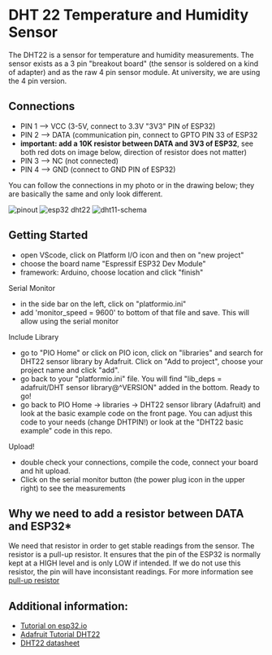 # DHT 22 Temperature and Humidity Sensor

The DHT22 is a sensor for temperature and humidity measurements. The sensor exists as a 3 pin "breakout board" (the sensor is soldered on a kind of adapter) and as the raw 4 pin sensor module. At university, we are using the 4 pin version.

## Connections

- PIN 1 --> VCC (3-5V, connect to 3.3V "3V3" PIN of ESP32)
- PIN 2 --> DATA (communication pin, connect to GPTO PIN 33 of ESP32
- **important: add a 10K resistor between DATA and 3V3 of ESP32**, see both red dots on image below, direction of resistor does not matter)
- PIN 3 --> NC (not connected)
- PIN 4 --> GND (connect to GND PIN of ESP32)

You can follow the connections in my photo or in the drawing below; they are basically the same and only look different.

![pinout](https://github.com/user-attachments/assets/727a5af7-77e1-41f5-a8da-ae4ef4a6f7d3)
![esp32 dht22](https://esp32io.com/images/tutorial/esp32-dht22-temperature-humidity-sensor-wiring-diagram.jpg)
![dht11-schema](https://github.com/user-attachments/assets/1b0c1225-c1c7-448d-8d85-ba437e9d7799)


## Getting Started

- open VScode, click on Platform I/O icon and then on "new project"
- choose the board name "Espressif ESP32 Dev Module"
- framework: Arduino, choose location and click "finish"

Serial Monitor
- in the side bar on the left, click on "platformio.ini"
- add 'monitor_speed = 9600' to bottom of that file and save. This will allow using the serial monitor

Include Library
- go to "PIO Home" or click on PIO icon, click on "libraries" and search for DHT22 sensor library by Adafruit. Click on "Add to project", choose your project name and click "add".
- go back to your "platformio.ini" file. You will find "lib_deps = adafruit/DHT sensor library@^VERSION" added in the bottom. Ready to go!
- go back to PIO Home -> libraries -> DHT22 sensor library (Adafruit) and look at the basic example code on the front page. You can adjust this code to your needs (change DHTPIN!) or look at the "DHT22 basic example" code in this repo.

Upload!
- double check your connections, compile the code, connect your board and hit upload.
- Click on the serial monitor button (the power plug icon in the upper right) to see the measurements


## Why we need to add a resistor between DATA and ESP32*

We need that resistor in order to get stable readings from the sensor. The resistor is a pull-up resistor. It ensures that the pin of the ESP32 is normally kept at a HIGH level and is only LOW if intended. If we do not use this resistor, the pin will have inconsistant readings. For more information see [pull-up resistor](https://learn.sparkfun.com/tutorials/pull-up-resistors/all)

## Additional information:
- [Tutorial on esp32.io]([https://www.example.com](https://esp32io.com/tutorials/esp32-dht22?utm_content=cmp-true))
- [Adafruit Tutorial DHT22](https://learn.adafruit.com/dht/overview)
- [DHT22 datasheet](https://www.sparkfun.com/datasheets/Sensors/Temperature/DHT22.pdf)
